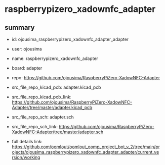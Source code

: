 # raspberrypizero_xadownfc_adapter
 
## summary 
* id: ojousima_raspberrypizero_xadownfc_adapter_adapter
* user: ojousima
* name: raspberrypizero_xadownfc_adapter
* board: adapter
* repo: https://github.com/ojousima/RaspberryPiZero-XadowNFC-Adapter
* src_file_repo_kicad_pcb: adapter.kicad_pcb
* src_file_repo_kicad_pcb_link: https://github.com/ojousima/RaspberryPiZero-XadowNFC-Adapter/tree/master/adapter.kicad_pcb


* src_file_repo_sch: adapter.sch
* src_file_repo_sch_link: https://github.com/ojousima/RaspberryPiZero-XadowNFC-Adapter/tree/master/adapter.sch
* full details link: https://github.com/oomlout/oomlout_oomp_project_bot_v_2/tree/main/projects/ojousima_raspberrypizero_xadownfc_adapter_adapter/current_version/working  







